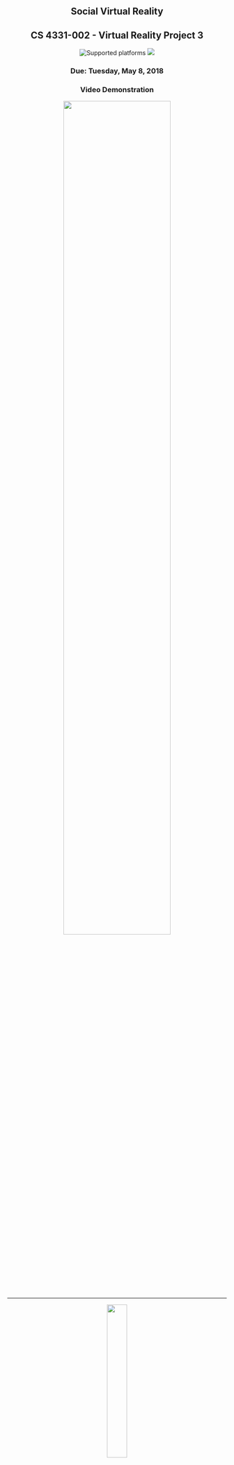 <h2 align="center">Social Virtual Reality</h2>
<h2 align="center">CS 4331-002 - Virtual Reality Project 3</h2>
<p align="center"><img src="https://img.shields.io/badge/platform-Web-blue.svg" alt="Supported platforms">
<a href="https://aframe.io/"><img src="https://img.shields.io/badge/WebVR-A--Frame-ef2d5e.png"/></a></p>
<h3 align="center">Due: Tuesday, May 8, 2018</h3>
<h3 align="center">Video Demonstration</h3>

<p align="center">
  <a href="https://youtu.be/0L-9mx_iczQ"><img width="70%" height="70%" src="https://i.imgur.com/9g1xs4z.png"></a>
</p>

***

<p align="center">
  <img width="30%" height="30%" src="https://www.drupal.org/files/project-images/download_6.png">
</p>

<p align="center">
  <h3>Report</h3>
</p>

- For Project 3 of this course, we proposed that we utilize A-Frame for WebGL based Virtual Reality and AR.js for WebGL based Augmented Reality to provide users with a multiplayer social interaction environment. This multiuser environment would allow users to access and experience data (i.e videos, photos and webpages) with other users at the same time. The AR aspect of our application would be more of a supplement to the online Web Application. Augmented Reality markers generated with AR.js would contain supplementary data (bookmarks/links) for users of our web application. We believed this could be achieved by making API calls using JavaScript. We would mainly like our program to function on mobile devices (i.e. Android, iPhone, Windows Phone). Our team consists of two members; Simon Woldemichael and Xujia Wu. Links to potential libraries and free API's to be used are linked below.

<p align="center"><strong><u>Note: In the proposal, we stated that we would be using AR.js as a supplement to the assignment, but as advised in previous projects, we should keep the application contained within itself and should not apply the use of external features that only complement the application and are not core aspects of it. We, therefore, did not use AR.js</u></strong></p>

### Quick Start!
  - To run our application locally do the following
    1. Clone this repository: `git clone https://www.github.com/carolywu/VR_Project_3.git`
    2. Change directories into the project: `cd VR_Project_3`
    3. Assuming you have Node.js and NPM installed run: `npm install`
    4. Then start the WebRTC server: `node server/easyrtc-server.js`
    5. Navigate to localhost:8081

  - If you would like to change what port the program runs on, set the `PORT` environment variable or change 8081 in [this](https://github.com/carolynwu/VR_Project_3/blob/a4840491589005ee7e0cd095224146313f3e4bfc/server/easyrtc-server.js#L12) line to your preferred port.

### Tools Used
  - [A-Frame](https://aframe.io/) :a:
  - [Youtube API](https://developers.google.com/youtube/iframe_api_reference) :fast_forward:
  - [Twitter API](https://dev.twitter.com/web/javascript) :baby_chick:
  - [Node.js](https://nodejs.org/en/) :checkered_flag: (used to serve the Web Real Time Connection environment)
  - [Material Design Lite](https://getmdl.io/) :milky_way:

### Contributors
  - [Xujia Wu](https://github.com/carolynwu)
  - [Simon Woldemichael](https://github.com/swoldemi)

### Work Distribution
  - Xujia: Front-end Integration
  - Simon: Back-end Integration

### We learned....
  - The intricacies of real time communication within a virtual reality environment
  - Just how extreme library compatibility issues can be
  - API calling with JavaScript
  - [Material design concepts](https://material.io/guidelines/)
  - Multi-component event listener registration
	- If you have registered 1 component to the DOM and want to make multiple instances of that component, you cannot add duplicate event listeners to separate instances of the same component. :question:
  - Don't plan on doing something complicated with an early-stages library using external dependencies and plugins that are basically untested and are not very beginner friendly :grimacing:

### Biggest issues
  - HUGE: The following error
	  ```
	  Cross-Origin Request Blocked:
	  The Same Origin Policy disallows reading the remote resource at %RESOURCE%.
	  This can be fixed by moving the resource to the same domain or enabling CORS.
	  ```
	means we can't update the content of our <a-scene> components with data that doesn't exist on our domain. So, adding images and videos from anywhere outside of the local scope of the application, 100% of the time, is not possible.
	[WITHOUT this Chrome plugin that enables the Same Origin Policy](https://chrome.google.com/webstore/detail/allow-control-allow-origi/nlfbmbojpeacfghkpbjhddihlkkiljbi?hl=en)
  - We expect to have the same device compatibility issues that occurred during the first project that was completed for this course.
  - Compability
  - The 'beta-ness' of A-Frame caused problems when we tried to use custom components that were only tested using earlier versions of A-Frame (i.e. v0.6.1 & v.7.1.0)
  - Setting up Node to support a WebRTC server
  - YouTube's API prevents dynamic sourcing of videos to inner canvas elements and A-Frame is unable to draw an embed or live video stream into the scene
  - Rendering text to the scene is computationally expensive enough, rendering videos is nearly impossible
  - Attempting to `<i-frame></i-frame>` a YouTube embed instead of sourcing it with <a-video></a-video> is impossible by the limitations of the library
  - The boilerplate practically set us up to run in circles, solving and causing problems until we decided to split all of the scenes up
  - [Deploying to Heroku apparently takes two hours](https://github.com/networked-aframe/networked-aframe/blob/master/docs/hosting-networked-aframe-on-a-server.md)

### Limitations
  1. See the first entry under `Biggest issues`
  2. IMPORTANT: YouTube does not allow direct file access to their videos via their API. Because of this, we are unable to dynamically set videos. The function logic is simple:

```javascript
function updateVideo(ix){
	var selected_source = document.getElementById('urlstore'+ix).getAttribute('value');
	var play_video = document.querySelector('#videoPlayer');
	play_video.setAttribute('material.src', selected_source);
}
```

  - Depending on what video the user selected in the interface, depends on what source url is loaded into the video player. But because the URL must be a direct link, and YouTube doesn't give it's API users access to direct links, we cannot update the video player to play videos. Please see [this](https://stackoverflow.com/questions/46010205/a-frame-playing-a-youtube-video-on-a-plane), [this](https://aframe.io/docs/0.6.0/introduction/faq.html#can-i-render-youtube-videos-as-a-texture), and [this](https://stackoverflow.com/questions/36298195/how-to-render-youtube-videos-as-a-texture-in-a-frame) (by a lead A-Frame developer) for more details.

### Planned timeline
  - A Trello Board is being used to track the progress and development of this project:
    - https://trello.com/b/GRBMbBuo/cs-4331-002-virtual-reality-project-3

### External asset sources
  - [A-Frame Material Design Plugin](https://github.com/etiennepinchon/aframe-material)
  - [Networked A-Frame](https://github.com/networked-aframe/networked-aframe)
  - [A-Rounded components](https://github.com/etiennepinchon/aframe-rounded)
  - [A-Environment component](https://github.com/feiss/aframe-environment-component)
  - [A-Room component](https://www.npmjs.com/package/aframe-room-component)
  - [A-Frame fonts](https://github.com/etiennepinchon/aframe-fonts/tree/master/fonts)
  - [TV Model (Google Poly)](https://poly.google.com/view/2flJebZTUrg)
  - [Song 1](https://www.youtube.com/watch?v=96YCJaUFxaM)
  - [Song 2](https://www.youtube.com/watch?v=6FhYXf9vp6w)
  - [Song 3](https://www.youtube.com/watch?v=7ZguAEoNpZw)

### References
  - Please visit our [Trello Board](https://trello.com/b/GRBMbBuo/cs-4331-002-virtual-reality-project-3) to see references and sources

<h2 align="center">Features</h2>
<h3 align="center">Starting Scene</h3>

  - After the user has selected a room and username, they will be loaded into the hub scene where they will be asked to select a portal to be transfered to another, much more interactive, scene.
<p align="center">
  <img width="90%" height="90%" src="https://imgur.com/IesuYy4.gif">
</p>

<h3 align="center">Multiuser Experience (current limited)</h3>

  - Since we made use of the Networked-AFrame plugin, scenes can be used as rooms. Since we also use the dynamic-rooms component, separate rooms can be created on the server that can be joined. Currently, this is only supported on the first level, and a majority of the components need to be synced to the RTC environment. Syncing components, custom or built-in is very tedious and didn't seem very efficient to do manually. (Notice in the screenshot below that the rotation of 2 players is not synced quickly enough, so it looks like the other player is facing the other way)
<p align="center">
  <img width="90%" height="90%" src="https://imgur.com/I6bliQd.gif">
</p>
<h3 align="center">Material Design Aesthetic :milky_way:</h3>

<p align="center">
  <img width="90%" height="90%" src="https://i.imgur.com/2rX3zDV.png">
</p>
<ul>
  <li>In using the Material Design Lite JavaScript library, we were able to make visually appealing front-end components. The MDL library, as many people know, allows users to create Google-esque (Material Design) webpage components. Material design is defined as <a href="https://material.io/design/introduction/">a visual language that synthesizes the classic principles of good design with the innovation of technology and science</a>. Our color schemes, room and username selection page, interface buttons, keyboard, input boxes, and rounded components all follow the "visual language" of Material Design.</li>
<br>
	<li>Here is our Login Screen. The background container uses <a href="https://github.com/VincentGarreau/particles.js/">Particles.js</a>.</li>
</ul>
<p align="center">
  <img width="90%" height="90%" src="https://imgur.com/X1qMogX.gif">
</p>
<ul>
  <li>After clicking 'Let's Go!' on the login page, the user will be taken to the Hub scene where they will be able to view the buttons for the paricular API's.</li>
 </ul>
<h3 align="center">YouTube API Interface :fast_forward:</h3>
<ul>
  <li><mark>Notice: Since it is impossible to directlys stream videos from YouTube into A-Frame without proxying the videos using external frameworks, we are currently only playing 3 test videos that have been pre-downloaded from YouTube.</mark> In the YouTube scene of our project, users are able to search for videos through YouTube's API. The interface shows the 3 most relevant videos returned by the database. We provide an API key in the application, but to get your own API key go <a href="https://developers.google.com/youtube/v3/">here</a>.</li>
</ul>
<p align="center">
  <img width="90%" height="90%" src="https://i.imgur.com/Vpx2lvc.gif">
</p>

<h3 align="center">Chat board (early alpha) :iphone:</h3>

  - In this scene, the user can type and send messages to a board within the scene. This scene was mostly just to see if we could send asynchronous messages through the server, but once again setting up scynced components turned out to be much more complicated than we expected.

<p align="center">
  <img width="90%" height="90%" src="https://i.imgur.com/W7VzYHj.gif">
</p>
<h3 align="center">Flickr API Interface :baby_chick:</h3>
<ul>
 <li>In the Flickr scene, users are able to search for images through Flickr's API. The interface returns 12 images related tot he tag that the user types using the keyboard in the scene. We provide an API key in the application, but to get your own API key (Yahoo account require) go <a href="https://www.flickr.com/services/api/misc.api_keys.html">here</a>.</li>
</ul>
<p align="center">
  <img width="90%" height="90%" src="https://imgur.com/JWRSvbk.gif">
</p>

<h2 align="center">Concepts Worth Noting :book:</h2>

<h3 align="center">Linear Interpolation :chart_with_upwards_trend:</h3>

  - For objects and components to be synced across Real-Time Communication (WebRTC), they need to be interpolated. Linear interpolation is a mathematical concept in which data points, in this case the position, rotation and other attributes of an A-Frame component, are curve fitted using linear polynomials to construct a new accurate and dynamically multivariate. This means, even in a 3D scene, the linear change will be smooth and clear. This is of course favorable to a choppy or laggy VR scene as this could cause motion sickness. <a href="https://en.wikipedia.org/wiki/Linear_interpolation">(Source)</a>

<p align="center">
  <img width="90%" height="90%" src="http://i.giphy.com/26xBP0MH0KHaCrhE4.gif">
</p>


> Credit for external components and JavaScript API wrappers go to their respective owners and creators :thumbsup:
